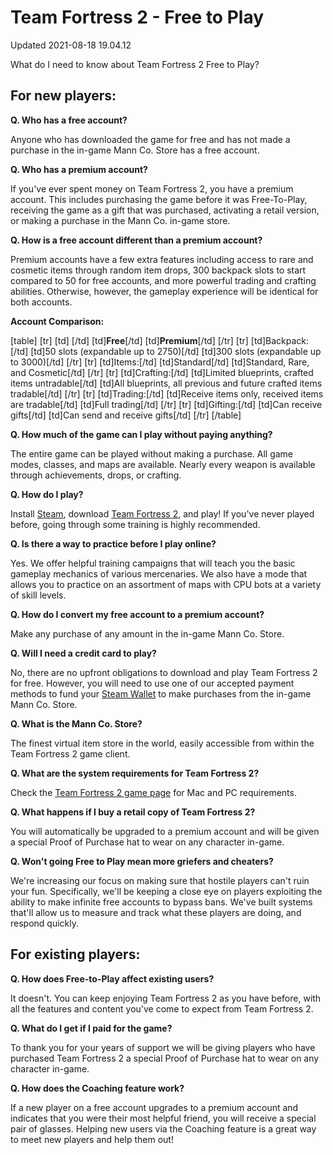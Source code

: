 # Team Fortress 2 - Free to Play
Updated 2021-08-18 19.04.12

What do I need to know about Team Fortress 2 Free to Play?  
  
## For new players:
**Q. Who has a free account?**  
  
Anyone who has downloaded the game for free and has not made a purchase in the in-game Mann Co. Store has a free account.  
  
**Q. Who has a premium account?**  
  
If you've ever spent money on Team Fortress 2, you have a premium account. This includes purchasing the game before it was Free-To-Play, receiving the game as a gift that was purchased, activating a retail version, or making a purchase in the Mann Co. in-game store.  
  
**Q. How is a free account different than a premium account?**  
  
Premium accounts have a few extra features including access to rare and cosmetic items through random item drops, 300 backpack slots to start compared to 50 for free accounts, and more powerful trading and crafting abilities. Otherwise, however, the gameplay experience will be identical for both accounts.  
  
**Account Comparison:**  
  
[table]                [tr]              [td] [/td]              [td]**Free**[/td]              [td]**Premium**[/td]          [/tr]          [tr]              [td]Backpack:[/td]              [td]50 slots (expandable up to 2750)[/td]              [td]300 slots (expandable up to 3000)[/td]          [/tr]          [tr]              [td]Items:[/td]              [td]Standard[/td]              [td]Standard, Rare, and Cosmetic[/td]          [/tr]          [tr]              [td]Crafting:[/td]              [td]Limited blueprints, crafted items untradable[/td]              [td]All blueprints, all previous and future crafted items tradable[/td]          [/tr]          [tr]              [td]Trading:[/td]              [td]Receive items only, received items are tradable[/td]              [td]Full trading[/td]          [/tr]          [tr]              [td]Gifting:[/td]              [td]Can receive gifts[/td]              [td]Can send and receive gifts[/td]          [/tr]        [/table]  
  
**Q. How much of the game can I play without paying anything?**  
  
The entire game can be played without making a purchase. All game modes, classes, and maps are available. Nearly every weapon is available through achievements, drops, or crafting.  
  
**Q. How do I play?**  
  
Install [Steam](http://store.steampowered.com/about/), download [Team Fortress 2](https://store.steampowered.com/app/440/Team_Fortress_2/), and play! If you've never played before, going through some training is highly recommended.  
  
**Q. Is there a way to practice before I play online?**  
  
Yes. We offer helpful training campaigns that will teach you the basic gameplay mechanics of various mercenaries. We also have a mode that allows you to practice on an assortment of maps with CPU bots at a variety of skill levels.  
  
**Q. How do I convert my free account to a premium account?**  
  
Make any purchase of any amount in the in-game Mann Co. Store.  
  
**Q. Will I need a credit card to play?**  
  
No, there are no upfront obligations to download and play Team Fortress 2 for free. However, you will need to use one of our accepted payment methods to fund your [Steam Wallet](https://help.steampowered.com/en/faqs/view/78E3-7431-1E88-AD59) to make purchases from the in-game Mann Co. Store.  
  
**Q. What is the Mann Co. Store?**  
  
The finest virtual item store in the world, easily accessible from within the Team Fortress 2 game client.  
  
**Q. What are the system requirements for Team Fortress 2?**  
  
Check the [Team Fortress 2 game page](http://store.steampowered.com/app/440/) for Mac and PC requirements.  
  
**Q. What happens if I buy a retail copy of Team Fortress 2?**  
  
You will automatically be upgraded to a premium account and will be given a special Proof of Purchase hat to wear on any character in-game.  
  
**Q. Won't going Free to Play mean more griefers and cheaters?**  
  
We're increasing our focus on making sure that hostile players can't ruin your fun. Specifically, we'll be keeping a close eye on players exploiting the ability to make infinite free accounts to bypass bans. We've built systems that'll allow us to measure and track what these players are doing, and respond quickly.  
  
## For existing players:
**Q. How does Free-to-Play affect existing users?**  
  
It doesn't. You can keep enjoying Team Fortress 2 as you have before, with all the features and content you've come to expect from Team Fortress 2.  
  
**Q. What do I get if I paid for the game?**  
  
To thank you for your years of support we will be giving players who have purchased Team Fortress 2 a special Proof of Purchase hat to wear on any character in-game.  
  
**Q. How does the Coaching feature work?**  
  
If a new player on a free account upgrades to a premium account and indicates that you were their most helpful friend, you will receive a special pair of glasses. Helping new users via the Coaching feature is a great way to meet new players and help them out!  
  

